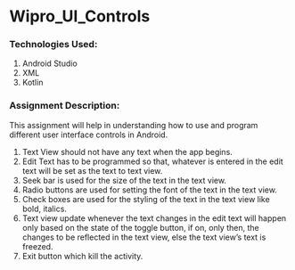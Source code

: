# Wipro_UI_Controls

### Technologies Used:
1. Android Studio
2. XML
3. Kotlin

### Assignment Description:
This assignment will help in understanding how to use and program different user interface controls in Android.
1. Text View should not have any text when the app begins.
2. Edit Text has to be programmed so that, whatever is entered in the edit text will be set as the text to text view.
3. Seek bar is used for the size of the text in the text view.
4. Radio buttons are used for setting the font of the text in the text view.
5. Check boxes are used for the styling of the text in the text view like bold, italics.
6. Text view update whenever the text changes in the edit text will happen only based on the state of the toggle button,
if on, only then, the changes to be reflected in the text view, else the text view’s text is freezed.
7. Exit button which kill the activity.
